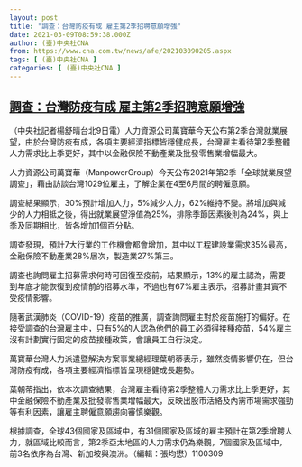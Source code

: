 ```yaml
---
layout: post
title: "調查：台灣防疫有成 雇主第2季招聘意願增強"
date: 2021-03-09T08:59:38.000Z
author: (臺)中央社CNA
from: https://www.cna.com.tw/news/afe/202103090205.aspx
tags: [ (臺)中央社CNA ]
categories: [ (臺)中央社CNA ]
---
```

<!--1615280378000-->
[調查：台灣防疫有成 雇主第2季招聘意願增強](https://www.cna.com.tw/news/afe/202103090205.aspx)
------

<div>
<div></div><div class="paragraph"><p>（中央社記者楊舒晴台北9日電）人力資源公司萬寶華今天公布第2季台灣就業展望，由於台灣防疫有成，各項主要經濟指標皆穩健成長，台灣雇主看待第2季整體人力需求比上季更好，其中以金融保險不動產業及批發零售業增幅最大。</p><p>人力資源公司萬寶華（ManpowerGroup）今天公布2021年第2季「全球就業展望調查」，藉由訪談台灣1029位雇主，了解企業在4至6月間的聘僱意願。</p><p>調查結果顯示，30%預計增加人力，5%減少人力，62%維持不變。將增加與減少的人力相抵之後，得出就業展望淨值為25%，排除季節因素後則為24%，與上季及同期相比，皆各增加1個百分點。</p><p>調查發現，預計7大行業的工作機會都會增加，其中以工程建設業需求35%最高，金融保險不動產業28%居次，製造業27%第三。</p><p>調查也詢問雇主招募需求何時可回復至疫前，結果顯示，13%的雇主認為，需要到年底才能恢復到疫情前的招募水準，不過也有67%雇主表示，招募計畫其實不受疫情影響。</p><p>隨著武漢肺炎（COVID-19）疫苗的推廣，調查詢問雇主對於疫苗施打的偏好。在接受調查的台灣雇主中，只有5%的人認為他們的員工必須得接種疫苗，54%雇主沒有計劃實行固定的疫苗接種政策，會讓員工自行決定。</p><p>萬寶華台灣人力派遣暨解決方案事業總經理葉朝蒂表示，雖然疫情影響仍在，但台灣防疫有成，各項主要經濟指標皆呈現穩健成長趨勢。</p><p>葉朝蒂指出，依本次調查結果，台灣雇主看待第2季整體人力需求比上季更好，其中金融保險不動產業及批發零售業增幅最大，反映出股市活絡及內需市場需求強勁等有利因素，讓雇主聘僱意願趨向審慎樂觀。</p><p>根據調查，全球43個國家及區域中，有31個國家及區域的雇主預計在第2季增聘人力，就區域比較而言，第2季亞太地區的人力需求仍為樂觀，7個國家及區域中，前3名依序為台灣、新加坡與澳洲。（編輯：張均懋）1100309</p></div>
</div>
